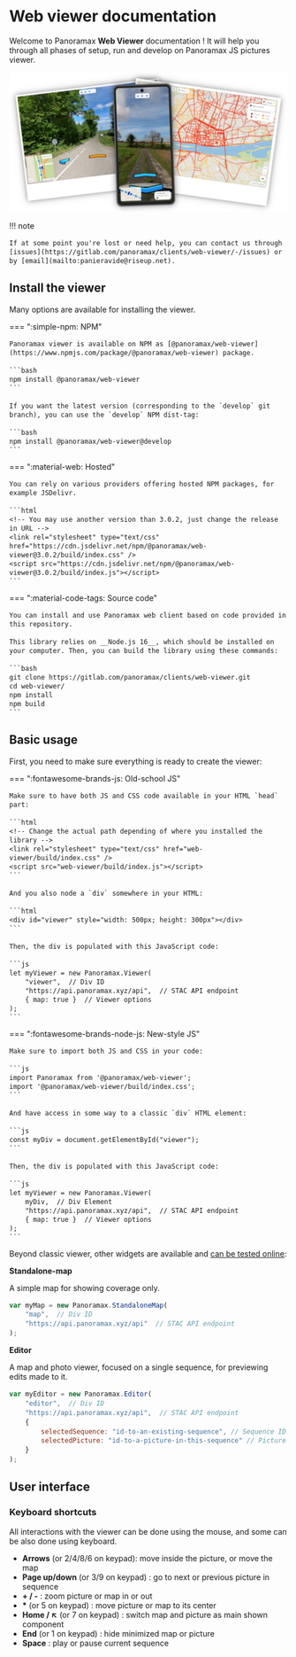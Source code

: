 # Web viewer documentation

Welcome to Panoramax __Web Viewer__ documentation ! It will help you through all phases of setup, run and develop on Panoramax JS pictures viewer.

![Web viewer screenshots](./images/screenshot.jpg)

!!! note

	If at some point you're lost or need help, you can contact us through [issues](https://gitlab.com/panoramax/clients/web-viewer/-/issues) or by [email](mailto:panieravide@riseup.net).

## Install the viewer

Many options are available for installing the viewer.

=== ":simple-npm: NPM"

	Panoramax viewer is available on NPM as [@panoramax/web-viewer](https://www.npmjs.com/package/@panoramax/web-viewer) package.

	```bash
	npm install @panoramax/web-viewer
	```

	If you want the latest version (corresponding to the `develop` git branch), you can use the `develop` NPM dist-tag:

	```bash
	npm install @panoramax/web-viewer@develop
	```

=== ":material-web: Hosted"

	You can rely on various providers offering hosted NPM packages, for example JSDelivr.

	```html
	<!-- You may use another version than 3.0.2, just change the release in URL -->
	<link rel="stylesheet" type="text/css" href="https://cdn.jsdelivr.net/npm/@panoramax/web-viewer@3.0.2/build/index.css" />
	<script src="https://cdn.jsdelivr.net/npm/@panoramax/web-viewer@3.0.2/build/index.js"></script>
	```

=== ":material-code-tags: Source code"

	You can install and use Panoramax web client based on code provided in this repository.

	This library relies on __Node.js 16__, which should be installed on your computer. Then, you can build the library using these commands:

	```bash
	git clone https://gitlab.com/panoramax/clients/web-viewer.git
	cd web-viewer/
	npm install
	npm build
	```


## Basic usage

First, you need to make sure everything is ready to create the viewer:

=== ":fontawesome-brands-js: Old-school JS"

	Make sure to have both JS and CSS code available in your HTML `head` part:

	```html
	<!-- Change the actual path depending of where you installed the library -->
	<link rel="stylesheet" type="text/css" href="web-viewer/build/index.css" />
	<script src="web-viewer/build/index.js"></script>
	```

	And you also node a `div` somewhere in your HTML:

	```html
	<div id="viewer" style="width: 500px; height: 300px"></div>
	```

	Then, the div is populated with this JavaScript code:

	```js
	let myViewer = new Panoramax.Viewer(
		"viewer",  // Div ID
		"https://api.panoramax.xyz/api",  // STAC API endpoint
		{ map: true }  // Viewer options
	);
	```

=== ":fontawesome-brands-node-js: New-style JS"

	Make sure to import both JS and CSS in your code:

	```js
	import Panoramax from '@panoramax/web-viewer';
	import '@panoramax/web-viewer/build/index.css';
	```

	And have access in some way to a classic `div` HTML element:

	```js
	const myDiv = document.getElementById("viewer");
	```

	Then, the div is populated with this JavaScript code:

	```js
	let myViewer = new Panoramax.Viewer(
		myDiv,  // Div Element
		"https://api.panoramax.xyz/api",  // STAC API endpoint
		{ map: true }  // Viewer options
	);
	```


Beyond classic viewer, other widgets are available and [can be tested online](https://viewer.geovisio.fr/):

__Standalone-map__

A simple map for showing coverage only.

```js
var myMap = new Panoramax.StandaloneMap(
	"map",  // Div ID
	"https://api.panoramax.xyz/api"  // STAC API endpoint
);
```

__Editor__

A map and photo viewer, focused on a single sequence, for previewing edits made to it.

```js
var myEditor = new Panoramax.Editor(
	"editor",  // Div ID
	"https://api.panoramax.xyz/api",  // STAC API endpoint
	{
		selectedSequence: "id-to-an-existing-sequence", // Sequence ID (mandatory)
		selectedPicture: "id-to-a-picture-in-this-sequence" // Picture ID (optional)
	}
);
```

## User interface

### Keyboard shortcuts

All interactions with the viewer can be done using the mouse, and some can be also done using keyboard.

* __Arrows__ (or 2/4/8/6 on keypad): move inside the picture, or move the map
* __Page up/down__ (or 3/9 on keypad) : go to next or previous picture in sequence
* __+ / -__ : zoom picture or map in or out
* __*__ (or 5 on keypad) : move picture or map to its center
* __Home / ↖️__ (or 7 on keypad) : switch map and picture as main shown component
* __End__ (or 1 on keypad) : hide minimized map or picture
* __Space__ : play or pause current sequence
